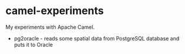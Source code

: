 camel-experiments
=================

My experiments with Apache Camel.

- pg2oracle - reads some spatial data from PostgreSQL database and puts it to Oracle
